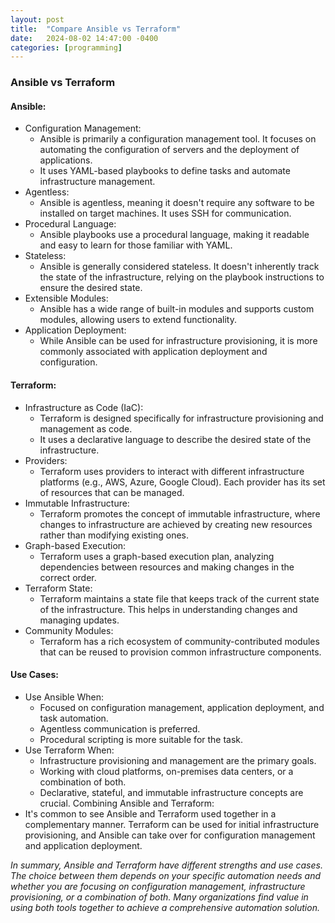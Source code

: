 ```yaml
---
layout: post
title:  "Compare Ansible vs Terraform"
date:   2024-08-02 14:47:00 -0400
categories: [programming]
---
```

### **Ansible vs Terraform** 
#### Ansible:
* Configuration Management:
    * Ansible is primarily a configuration management tool. It focuses on automating the configuration of servers and the deployment of applications.
    * It uses YAML-based playbooks to define tasks and automate infrastructure management.
* 	Agentless:
    * Ansible is agentless, meaning it doesn't require any software to be installed on target machines. It uses SSH for communication.
* 	Procedural Language:
    * Ansible playbooks use a procedural language, making it readable and easy to learn for those familiar with YAML.
* 	Stateless:
    * Ansible is generally considered stateless. It doesn't inherently track the state of the infrastructure, relying on the playbook instructions to ensure the desired state.
* 	Extensible Modules:
    * Ansible has a wide range of built-in modules and supports custom modules, allowing users to extend functionality.
* 	Application Deployment:
    * While Ansible can be used for infrastructure provisioning, it is more commonly associated with application deployment and configuration.

#### Terraform:
*   Infrastructure as Code (IaC):
    * Terraform is designed specifically for infrastructure provisioning and management as code.
    * It uses a declarative language to describe the desired state of the infrastructure.
* 	Providers:
    * Terraform uses providers to interact with different infrastructure platforms (e.g., AWS, Azure, Google Cloud). Each provider has its set of resources that can be managed.
* 	Immutable Infrastructure:
    * Terraform promotes the concept of immutable infrastructure, where changes to infrastructure are achieved by creating new resources rather than modifying existing ones.
* 	Graph-based Execution:
    * Terraform uses a graph-based execution plan, analyzing dependencies between resources and making changes in the correct order.
* 	Terraform State:
    * Terraform maintains a state file that keeps track of the current state of the infrastructure. This helps in understanding changes and managing updates.
* 	Community Modules:
    * Terraform has a rich ecosystem of community-contributed modules that can be reused to provision common infrastructure components.

#### Use Cases:
* Use Ansible When:
    * Focused on configuration management, application deployment, and task automation.
    * Agentless communication is preferred.
    * Procedural scripting is more suitable for the task.
* Use Terraform When:
    * Infrastructure provisioning and management are the primary goals.
    * Working with cloud platforms, on-premises data centers, or a combination of both.
    * Declarative, stateful, and immutable infrastructure concepts are crucial.
Combining Ansible and Terraform:
* It's common to see Ansible and Terraform used together in a complementary manner. Terraform can be used for initial infrastructure provisioning, and Ansible can take over for configuration management and application deployment.

*In summary, Ansible and Terraform have different strengths and use cases. The choice between them depends on your specific automation needs and whether you are focusing on configuration management, infrastructure provisioning, or a combination of both. Many organizations find value in using both tools together to achieve a comprehensive automation solution.*